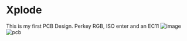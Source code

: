 # Xplode
This is my first PCB Design. Perkey RGB, ISO enter and an EC11
![image](https://github.com/user-attachments/assets/2a371cad-1592-4337-b87e-d4181cafd704)
![pcb](https://github.com/user-attachments/assets/e10f0514-2da6-442d-b3ec-d2dbbf0c4d22)
